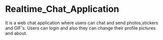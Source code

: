 # Realtime_Chat_Application
It is a web chat application where users can chat and send photos,stickers and GIF's. 
Users can login and also they can change their profile pictures and about.
